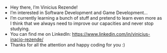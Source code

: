 - Hey there, I’m Vinicius Rezende!
- I’m interested in Software Development and Game Development...
- I’m currently learning a bunch of stuff and pretend to learn even more as I think that we always need to improve our capacities and never stop studying.
- You can find me on LinkedIn: https://www.linkedin.com/in/vinicius-inacio-rezende/
- Thanks for all the attention and happy coding for you :)
